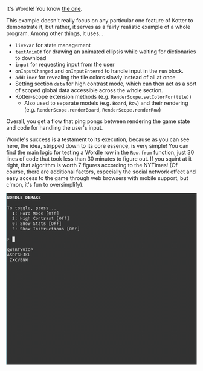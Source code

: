 It's Wordle! You know [the one](https://nytimes.com/wordle).

This example doesn't really focus on any particular one feature of Kotter to demonstrate it, but rather, it serves as a
fairly realistic example of a whole program. Among other things, it uses...

- `liveVar` for state management
- `textAnimOf` for drawing an animated ellipsis while waiting for dictionaries to download
- `input` for requesting input from the user
- `onInputChanged` and `onInputEntered` to handle input in the `run` block.
- `addTimer` for revealing the tile colors slowly instead of all at once
- Setting section `data` for high contrast mode, which can then act as a sort of scoped global data accessible across
  the whole section.
- Kotter-scope extension methods (e.g. `RenderScope.setColorFor(tile)`)
  - Also used to separate models (e.g. `Board`, `Row`) and their rendering
    (e.g. `RenderScope.renderBoard`, `RenderScope.renderRow`)

Overall, you get a flow that ping pongs between rendering the game state and code for handling the user's input.

Wordle's success is a testament to its execution, because as you can see here, the idea, stripped down to its core
essence, is very simple! You can find the main logic for testing a Wordle row in the `Row.from` function, just 30 lines
of code that took less than 30 minutes to figure out. If you squint at it right, that algorithm is worth 7 figures
according to the NYTimes! (Of course, there are additional factors, especially the social network effect and easy access
to the game through web browsers with mobile support, but c'mon, it's fun to oversimplify).

![Example in action](https://github.com/varabyte/media/raw/main/kotter/screencasts/kotter-wordle.gif)